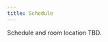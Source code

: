 ```yaml
---
title: Schedule
---
```


Schedule and room location TBD.

<!-- <table class="table table-striped table-hover text-center">
  <thead class="table-dark">
    <tr>
      <th scope="col">Time</th>
      <th scope="col">Event</th>
    </tr>
  </thead>
  <tbody>
    <tr>
      <td>9:00 AM</td>
      <td>Opening Remarks</td>
    </tr>
    <tr>
      <td>9:30 AM</td>
      <td>Keynote Speaker</td>
    </tr>
    <tr>
      <td>10:30 AM</td>
      <td>Workshop Session 1</td>
    </tr>
    <tr>
      <td>12:00 PM</td>
      <td>Lunch Break</td>
    </tr>
    <tr>
      <td>1:00 PM</td>
      <td>Workshop Session 2</td>
    </tr>
    <tr>
      <td>3:00 PM</td>
      <td>Panel Discussion</td>
    </tr>
    <tr>
      <td>4:30 PM</td>
      <td>Closing Remarks</td>
    </tr>
  </tbody>
</table> -->
